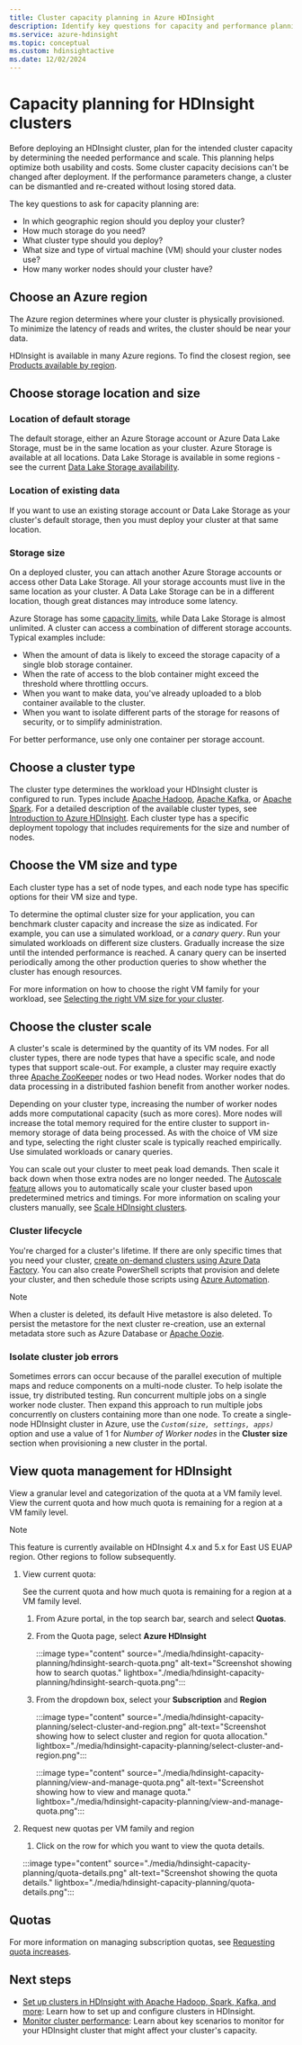 ```yaml
---
title: Cluster capacity planning in Azure HDInsight 
description: Identify key questions for capacity and performance planning of an Azure HDInsight cluster.
ms.service: azure-hdinsight
ms.topic: conceptual
ms.custom: hdinsightactive
ms.date: 12/02/2024
---
```


# Capacity planning for HDInsight clusters

Before deploying an HDInsight cluster, plan for the intended cluster capacity by determining the needed performance and scale. This planning helps optimize both usability and costs. Some cluster capacity decisions can't be changed after deployment. If the performance parameters change, a cluster can be dismantled and re-created without losing stored data.

The key questions to ask for capacity planning are:

* In which geographic region should you deploy your cluster?
* How much storage do you need?
* What cluster type should you deploy?
* What size and type of virtual machine (VM) should your cluster nodes use?
* How many worker nodes should your cluster have?

## Choose an Azure region

The Azure region determines where your cluster is physically provisioned. To minimize the latency of reads and writes, the cluster should be near your data.

HDInsight is available in many Azure regions. To find the closest region, see [Products available by region](https://azure.microsoft.com/global-infrastructure/services/?products=hdinsight).

## Choose storage location and size

### Location of default storage

The default storage, either an Azure Storage account or Azure Data Lake Storage, must be in the same location as your cluster. Azure Storage is available at all locations. Data Lake Storage is available in some regions - see the current [Data Lake Storage availability](https://azure.microsoft.com/global-infrastructure/services/?products=storage).
### Location of existing data

If you want to use an existing storage account or Data Lake Storage as your cluster's default storage, then you must deploy your cluster at that same location.

### Storage size

On a deployed cluster, you can attach another Azure Storage accounts or access other Data Lake Storage. All your storage accounts must live in the same location as your cluster. A Data Lake Storage can be in a different location, though great distances may introduce some latency.

Azure Storage has some [capacity limits](../azure-resource-manager/management/azure-subscription-service-limits.md#azure-storage-limits), while Data Lake Storage is almost unlimited.
A cluster can access a combination of different storage accounts. Typical examples include:

* When the amount of data is likely to exceed the storage capacity of a single blob storage
container.
* When the rate of access to the blob container might exceed the threshold where throttling occurs.
* When you want to make data, you've already uploaded to a blob container available to the
cluster.
* When you want to isolate different parts of the storage for reasons of security, or to simplify
administration.

For better performance, use only one container per storage account.

## Choose a cluster type

The cluster type determines the workload your HDInsight cluster is configured to run. Types include [Apache Hadoop](./hadoop/apache-hadoop-introduction.md), [Apache Kafka](./kafka/apache-kafka-introduction.md), or [Apache Spark](./spark/apache-spark-overview.md). For a detailed description of the available cluster types, see [Introduction to Azure HDInsight](hdinsight-overview.md#cluster-types-in-hdinsight). Each cluster type has a specific deployment topology that includes requirements for the size and number of nodes.

## Choose the VM size and type

Each cluster type has a set of node types, and each node type has specific options for their VM size and type.

To determine the optimal cluster size for your application, you can benchmark cluster capacity and increase the size as indicated. For example, you can use a simulated workload, or a *canary query*. Run your simulated workloads on different size clusters. Gradually increase the size until the intended performance is reached. A canary query can be inserted periodically among the other production queries to show whether the cluster has enough resources.

For more information on how to choose the right VM family for your workload, see [Selecting the right VM size for your cluster](hdinsight-selecting-vm-size.md).

## Choose the cluster scale

A cluster's scale is determined by the quantity of its VM nodes. For all cluster types, there are node types that have a specific scale, and node types that support scale-out. For example, a cluster may  require exactly three [Apache ZooKeeper](https://zookeeper.apache.org/) nodes or two Head nodes. Worker nodes that do data processing in a distributed fashion benefit from another worker nodes.

Depending on your cluster type, increasing the number of worker nodes adds more computational capacity (such as more cores). More nodes will increase the total memory required for the entire cluster to support in-memory storage of data being processed. As with the choice of VM size and type, selecting the right cluster scale is typically reached empirically. Use simulated workloads or canary queries.

You can scale out your cluster to meet peak load demands. Then scale it back down when those extra nodes are no longer needed. The [Autoscale feature](hdinsight-autoscale-clusters.md) allows you to automatically scale your cluster based upon predetermined metrics and timings. For more information on scaling your clusters manually, see [Scale HDInsight clusters](hdinsight-scaling-best-practices.md).

### Cluster lifecycle

You're charged for a cluster's lifetime. If there are only specific times that you need your cluster, [create on-demand clusters using Azure Data Factory](hdinsight-hadoop-create-linux-clusters-adf.md). You can also create PowerShell scripts that provision and delete your cluster, and then schedule those scripts using [Azure Automation](https://azure.microsoft.com/services/automation/).

> [!NOTE]  
> When a cluster is deleted, its default Hive metastore is also deleted. To persist the metastore for the next cluster re-creation, use an external metadata store such as Azure Database or [Apache Oozie](https://oozie.apache.org/).

### Isolate cluster job errors

Sometimes errors can occur because of the parallel execution of multiple maps and reduce components on a multi-node cluster. To help isolate the issue, try distributed testing. Run concurrent multiple jobs on a single worker node cluster. Then expand this approach to run multiple jobs concurrently on clusters containing more than one node. To create a single-node HDInsight cluster in Azure, use the *`Custom(size, settings, apps)`* option  and use a value of 1 for *Number of Worker nodes* in the **Cluster size** section when provisioning a new cluster in the portal.

## View quota management for HDInsight

View a granular level and categorization of the quota at a VM family level. View the current quota and how much quota is remaining for a region at a VM family level. 

> [!NOTE]
> This feature is currently available on HDInsight 4.x and 5.x for East US EUAP region. Other regions to follow subsequently.

1. View current quota:

   See the current quota and how much quota is remaining for a region at a VM family level.
   
   1. From Azure portal, in the top search bar, search and select **Quotas**.
   1. From the Quota page, select **Azure HDInsight**
    
      :::image type="content" source="./media/hdinsight-capacity-planning/hdinsight-search-quota.png" alt-text="Screenshot showing how to search quotas." lightbox="./media/hdinsight-capacity-planning/hdinsight-search-quota.png":::
      
   1. From the dropdown box, select your **Subscription** and **Region**
   
      :::image type="content" source="./media/hdinsight-capacity-planning/select-cluster-and-region.png" alt-text="Screenshot showing how to select cluster and region for quota allocation." lightbox="./media/hdinsight-capacity-planning/select-cluster-and-region.png":::

      :::image type="content" source="./media/hdinsight-capacity-planning/view-and-manage-quota.png" alt-text="Screenshot showing how to view and manage quota." lightbox="./media/hdinsight-capacity-planning/view-and-manage-quota.png":::
         
1. Request new quotas per VM family and region
 
   1. Click on the row for which you want to view the quota details.
   
   :::image type="content" source="./media/hdinsight-capacity-planning/quota-details.png" alt-text="Screenshot showing the quota details." lightbox="./media/hdinsight-capacity-planning/quota-details.png":::
      
 
## Quotas

For more information on managing subscription quotas, see [Requesting quota increases](quota-increase-request.md).

## Next steps

* [Set up clusters in HDInsight with Apache Hadoop, Spark, Kafka, and more](hdinsight-hadoop-provision-linux-clusters.md): Learn how to set up and configure clusters in HDInsight.
* [Monitor cluster performance](hdinsight-key-scenarios-to-monitor.md): Learn about key scenarios to monitor for your HDInsight cluster that might affect your cluster's capacity.

